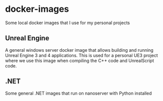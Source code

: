 # docker-images
Some local docker images that I use for my personal projects

## Unreal Engine
A general windows server docker image that allows building and running Unreal Engine 3 and 4 applications. This is used for a personal UE3 project where we use this image when compiling the C++ code and UnrealScript code.

## .NET
Some general .NET images that run on nanoserver with Python installed